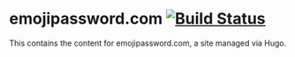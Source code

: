 # emojipassword.com [![Build Status](https://travis-ci.org/emojipassword/emojipassword.com.svg?branch=master)](https://travis-ci.org/emojipassword/emojipassword.com)
This contains the content for emojipassword.com, a site managed via Hugo. 
